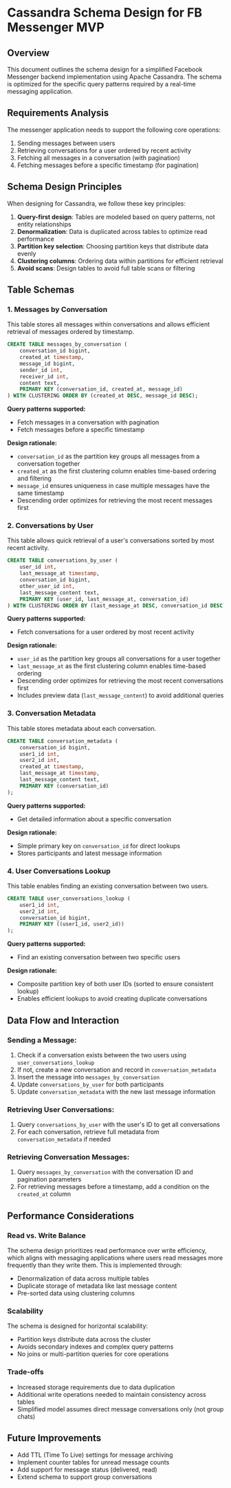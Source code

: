 # Cassandra Schema Design for FB Messenger MVP

## Overview
This document outlines the schema design for a simplified Facebook Messenger backend implementation using Apache Cassandra. The schema is optimized for the specific query patterns required by a real-time messaging application.

## Requirements Analysis
The messenger application needs to support the following core operations:
1. Sending messages between users
2. Retrieving conversations for a user ordered by recent activity
3. Fetching all messages in a conversation (with pagination)
4. Fetching messages before a specific timestamp (for pagination)

## Schema Design Principles
When designing for Cassandra, we follow these key principles:
1. **Query-first design**: Tables are modeled based on query patterns, not entity relationships
2. **Denormalization**: Data is duplicated across tables to optimize read performance
3. **Partition key selection**: Choosing partition keys that distribute data evenly
4. **Clustering columns**: Ordering data within partitions for efficient retrieval
5. **Avoid scans**: Design tables to avoid full table scans or filtering

## Table Schemas

### 1. Messages by Conversation
This table stores all messages within conversations and allows efficient retrieval of messages ordered by timestamp.

```sql
CREATE TABLE messages_by_conversation (
    conversation_id bigint,
    created_at timestamp,
    message_id bigint,
    sender_id int,
    receiver_id int,
    content text,
    PRIMARY KEY (conversation_id, created_at, message_id)
) WITH CLUSTERING ORDER BY (created_at DESC, message_id DESC);
```

**Query patterns supported:**
- Fetch messages in a conversation with pagination
- Fetch messages before a specific timestamp

**Design rationale:**
- `conversation_id` as the partition key groups all messages from a conversation together
- `created_at` as the first clustering column enables time-based ordering and filtering
- `message_id` ensures uniqueness in case multiple messages have the same timestamp
- Descending order optimizes for retrieving the most recent messages first

### 2. Conversations by User
This table allows quick retrieval of a user's conversations sorted by most recent activity.

```sql
CREATE TABLE conversations_by_user (
    user_id int,
    last_message_at timestamp,
    conversation_id bigint,
    other_user_id int,
    last_message_content text,
    PRIMARY KEY (user_id, last_message_at, conversation_id)
) WITH CLUSTERING ORDER BY (last_message_at DESC, conversation_id DESC);
```

**Query patterns supported:**
- Fetch conversations for a user ordered by most recent activity

**Design rationale:**
- `user_id` as the partition key groups all conversations for a user together
- `last_message_at` as the first clustering column enables time-based ordering
- Descending order optimizes for retrieving the most recent conversations first
- Includes preview data (`last_message_content`) to avoid additional queries

### 3. Conversation Metadata
This table stores metadata about each conversation.

```sql
CREATE TABLE conversation_metadata (
    conversation_id bigint,
    user1_id int,
    user2_id int,
    created_at timestamp,
    last_message_at timestamp,
    last_message_content text,
    PRIMARY KEY (conversation_id)
);
```

**Query patterns supported:**
- Get detailed information about a specific conversation

**Design rationale:**
- Simple primary key on `conversation_id` for direct lookups
- Stores participants and latest message information

### 4. User Conversations Lookup
This table enables finding an existing conversation between two users.

```sql
CREATE TABLE user_conversations_lookup (
    user1_id int,
    user2_id int,
    conversation_id bigint,
    PRIMARY KEY ((user1_id, user2_id))
);
```

**Query patterns supported:**
- Find an existing conversation between two specific users

**Design rationale:**
- Composite partition key of both user IDs (sorted to ensure consistent lookup)
- Enables efficient lookups to avoid creating duplicate conversations

## Data Flow and Interaction

### Sending a Message:
1. Check if a conversation exists between the two users using `user_conversations_lookup`
2. If not, create a new conversation and record in `conversation_metadata`
3. Insert the message into `messages_by_conversation`
4. Update `conversations_by_user` for both participants 
5. Update `conversation_metadata` with the new last message information

### Retrieving User Conversations:
1. Query `conversations_by_user` with the user's ID to get all conversations
2. For each conversation, retrieve full metadata from `conversation_metadata` if needed

### Retrieving Conversation Messages:
1. Query `messages_by_conversation` with the conversation ID and pagination parameters
2. For retrieving messages before a timestamp, add a condition on the `created_at` column

## Performance Considerations

### Read vs. Write Balance
The schema design prioritizes read performance over write efficiency, which aligns with messaging applications where users read messages more frequently than they write them. This is implemented through:

- Denormalization of data across multiple tables
- Duplicate storage of metadata like last message content
- Pre-sorted data using clustering columns

### Scalability
The schema is designed for horizontal scalability:

- Partition keys distribute data across the cluster
- Avoids secondary indexes and complex query patterns
- No joins or multi-partition queries for core operations

### Trade-offs
- Increased storage requirements due to data duplication
- Additional write operations needed to maintain consistency across tables
- Simplified model assumes direct message conversations only (not group chats)

## Future Improvements
- Add TTL (Time To Live) settings for message archiving
- Implement counter tables for unread message counts
- Add support for message status (delivered, read)
- Extend schema to support group conversations